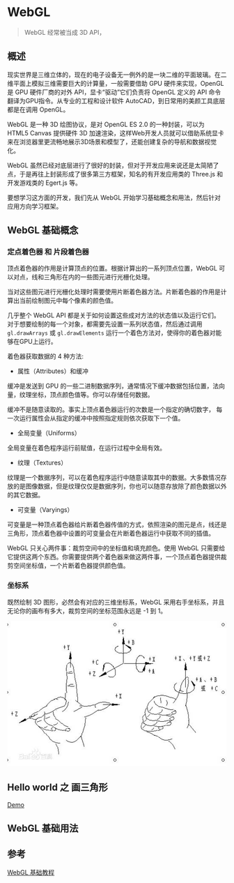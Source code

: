 # WebGL

> WebGL 经常被当成 3D API，

## 概述

现实世界是三维立体的，现在的电子设备无一例外的是一块二维的平面玻璃。在二维平面上模拟三维需要巨大的计算量，一般需要借助 GPU 硬件来实现，OpenGL 是 GPU 硬件厂商的对外 API，显卡“驱动”它们负责将 OpenGL 定义的 API 命令翻译为GPU指令。从专业的工程和设计软件 AutoCAD，到日常用的美颜工具底层都是在调用 OpenGL。

WebGL 是一种 3D 绘图协议，是对 OpenGL ES 2.0 的一种封装，可以为 HTML5 Canvas 提供硬件 3D 加速渲染，这样Web开发人员就可以借助系统显卡来在浏览器里更流畅地展示3D场景和模型了，还能创建复杂的导航和数据视觉化。

WebGL 虽然已经对底层进行了很好的封装，但对于开发应用来说还是太简陋了点，于是再往上封装形成了很多第三方框架，知名的有开发应用类的 Three.js 和 开发游戏类的 Egert.js 等。

要想学习这方面的开发，我们先从 WebGL 开始学习基础概念和用法，然后针对应用方向学习框架。

## WebGL 基础概念

### 定点着色器 和 片段着色器

顶点着色器的作用是计算顶点的位置。根据计算出的一系列顶点位置，WebGL 可以对点，线和三角形在内的一些图元进行光栅化处理。

当对这些图元进行光栅化处理时需要使用片断着色器方法。片断着色器的作用是计算出当前绘制图元中每个像素的颜色值。

几乎整个 WebGL API 都是关于如何设置这些成对方法的状态值以及运行它们。 对于想要绘制的每一个对象，都需要先设置一系列状态值，然后通过调用 `gl.drawArrays` 或 `gl.drawElements` 运行一个着色方法对，使得你的着色器对能够在GPU上运行。

着色器获取数据的 4 种方法:

- 属性（Attributes）和缓冲

缓冲是发送到 GPU 的一些二进制数据序列，通常情况下缓冲数据包括位置，法向量，纹理坐标，顶点颜色值等。你可以存储任何数据。

缓冲不是随意读取的。事实上顶点着色器运行的次数是一个指定的确切数字， 每一次运行属性会从指定的缓冲中按照指定规则依次获取下一个值。

- 全局变量（Uniforms）

全局变量在着色程序运行前赋值，在运行过程中全局有效。

- 纹理（Textures）

纹理是一个数据序列，可以在着色程序运行中随意读取其中的数据。大多数情况存放的是图像数据，但是纹理仅仅是数据序列，你也可以随意存放除了颜色数据以外的其它数据。

- 可变量（Varyings）

可变量是一种顶点着色器给片断着色器传值的方式，依照渲染的图元是点，线还是三角形，顶点着色器中设置的可变量会在片断着色器运行中获取不同的插值。

WebGL 只关心两件事：裁剪空间中的坐标值和填充颜色。使用 WebGL 只需要给它提供这两个东西。你需要提供两个着色器来做这两件事，一个顶点着色器提供裁剪空间坐标值，一个片断着色器提供颜色值。







### 坐标系

既然绘制 3D 图形，必然会有对应的三维坐标系，WebGL 采用右手坐标系，并且无论你的画布有多大，裁剪空间的坐标范围永远是 -1 到 1。

![右手坐标系](./img/coordinate-system.jpg)

### 

## Hello world 之 画三角形

[Demo](/articles/WebGL/demo/hello-world-triangle.html)


## WebGL 基础用法

## 参考

[WebGL 基础教程](https://webglfundamentals.org/)
